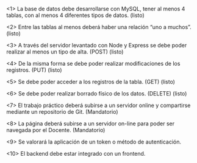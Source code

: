 <1> La base de datos debe desarrollarse con MySQL, tener al menos 4 tablas, con al menos 4 diferentes tipos de datos. (listo)

<2> Entre las tablas al menos deberá haber una relación “uno a muchos”. (listo)

<3> A través del servidor levantado con Node y Express se debe poder realizar al menos un tipo de alta. (POST) (listo)

<4> De la misma forma se debe poder realizar modificaciones de los registros. (PUT) (listo)

<5> Se debe poder acceder a los registros de la tabla. (GET) (listo)

<6> Se debe poder realizar borrado físico de los datos. (DELETE) (listo)

<7> El trabajo práctico deberá subirse a un servidor online y compartirse mediante un repositorio de Git. (Mandatorio)

<8> La página deberá subirse a un servidor on-line para poder ser navegada por el Docente. (Mandatorio)

<9> Se valorará la aplicación de un token o método de autenticación.

<10> El backend debe estar integrado con un frontend.
